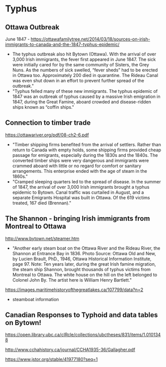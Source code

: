 # Typhus

## Ottawa Outbreak
June 1847 - https://ottawafamilytree.net/2014/03/18/sources-on-irish-immigrants-to-canada-and-the-1847-typhus-epidemic/
- The typhus outbreak also hit Bytown (Ottawa). With the arrival of over 3,000 Irish immigrants, the fever first appeared in June 1847. The sick were initially cared for by the same community of Sisters, the Grey Nuns. As the numbers of sick swelled, “fever sheds” had to be erected in Ottawa too. Approximately 200 died in quarantine. The Rideau Canal was even shut down in an effort to prevent further spread of the outbreak."
- "Typhus felled many of these new immigrants. The typhus epidemic of 1847 was an outbreak of typhus caused by a massive Irish emigration in 1847, during the Great Famine, aboard crowded and disease-ridden ships known as “coffin ships."

## Connection to timber trade
https://ottawariver.org/pdf/08-ch2-6.pdf
- "Timber shipping firms benefited from the arrival of settlers. Rather than return to Canada with empty
holds, some shipping firms provided cheap passage for emigrants, especially during the 1830s and the
1840s. The converted timber ships were very dangerous and immigrants were crammed aboard with little
or no regard for comfort or sanitary arrangements. This enterprise ended with the age of steam in the
1860s."
- "Cramped sleeping quarters led to the spread of disease. In the summer of 1847, the arrival of over 3,000
Irish immigrants brought a typhus epidemic to Bytown. Canal traffic was curtailed in August, and a
separate Emigrants Hospital was built in Ottawa. Of the 619 victims treated, 167 died (Brennan)."

## The Shannon - bringing Irish immigrants from Montreal to Ottawa
http://www.bytown.net/steamer.htm 
- "Another early steam boat on the Ottawa River and the Rideau River, the Shannon at Entrance Bay in 1836. Photo Source: Ottawa Old and New, by Lucien Brault, PhD., 1946, Ottawa Historical Information Institute, page 97. Note: Ten years later, during the great Irish famine migration, the steam ship Shannon, 
brought thousands of typhus victims from Montreal to Ottawa. The white house on the hill on the left belonged to Colonel John By. The artist here is William Henry Bartlett."

https://images.maritimehistoryofthegreatlakes.ca/107799/data?n=2
- steamboat information

## Canadian Responses to Typhoid and data tables on Bytown!
https://open.library.ubc.ca/cIRcle/collections/ubctheses/831/items/1.0101348

http://www.cchahistory.ca/journal/CCHA1935-36/Gallagher.pdf

https://www.jstor.org/stable/41977180?seq=1
